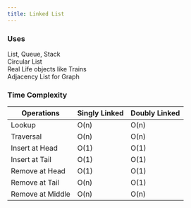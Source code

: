 ```yaml
---
title: Linked List
---
```


### Uses

List, Queue, Stack  
Circular List  
Real Life objects like Trains  
Adjacency List for Graph

### Time Complexity

| Operations       | Singly Linked | Doubly Linked |
| ---------------- | ------------- | ------------- |
| Lookup           | O(n)          | O(n)          |
| Traversal        | O(n)          | O(n)          |
| Insert at Head   | O(1)          | O(1)          |
| Insert at Tail   | O(1)          | O(1)          |
| Remove at Head   | O(1)          | O(1)          |
| Remove at Tail   | O(n)          | O(1)          |
| Remove at Middle | O(n)          | O(n)          |